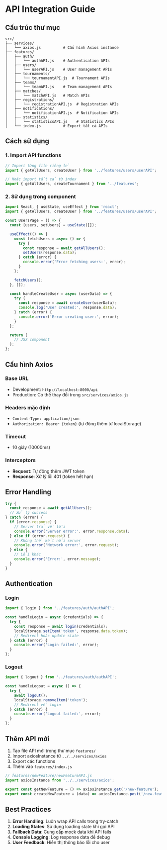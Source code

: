 # API Integration Guide

## Cấu trúc thư mục

```
src/
├── services/
│   └── axios.js          # Cấu hình Axios instance
├── features/
│   ├── auth/
│   │   └── authAPI.js    # Authentication APIs
│   ├── users/
│   │   └── userAPI.js    # User management APIs
│   ├── tournaments/
│   │   └── tournamentAPI.js  # Tournament APIs
│   ├── teams/
│   │   └── teamAPI.js    # Team management APIs
│   ├── matches/
│   │   └── matchAPI.js   # Match APIs
│   ├── registrations/
│   │   └── registrationAPI.js  # Registration APIs
│   ├── notifications/
│   │   └── notificationAPI.js  # Notification APIs
│   ├── statistics/
│   │   └── statisticsAPI.js    # Statistics APIs
│   └── index.js          # Export tất cả APIs
```

## Cách sử dụng

### 1. Import API functions

```javascript
// Import từng file riêng lẻ
import { getAllUsers, createUser } from '../features/users/userAPI';

// Hoặc import tất cả từ index
import { getAllUsers, createTournament } from '../features';
```

### 2. Sử dụng trong component

```javascript
import React, { useState, useEffect } from 'react';
import { getAllUsers, createUser } from '../features/users/userAPI';

const UsersPage = () => {
  const [users, setUsers] = useState([]);

  useEffect(() => {
    const fetchUsers = async () => {
      try {
        const response = await getAllUsers();
        setUsers(response.data);
      } catch (error) {
        console.error('Error fetching users:', error);
      }
    };

    fetchUsers();
  }, []);

  const handleCreateUser = async (userData) => {
    try {
      const response = await createUser(userData);
      console.log('User created:', response.data);
    } catch (error) {
      console.error('Error creating user:', error);
    }
  };

  return (
    // JSX component
  );
};
```

## Cấu hình Axios

### Base URL
- Development: `http://localhost:8000/api`
- Production: Có thể thay đổi trong `src/services/axios.js`

### Headers mặc định
- `Content-Type: application/json`
- `Authorization: Bearer {token}` (tự động thêm từ localStorage)

### Timeout
- 10 giây (10000ms)

### Interceptors
- **Request**: Tự động thêm JWT token
- **Response**: Xử lý lỗi 401 (token hết hạn)

## Error Handling

```javascript
try {
  const response = await getAllUsers();
  // Xử lý success
} catch (error) {
  if (error.response) {
    // Server trả về lỗi
    console.error('Server error:', error.response.data);
  } else if (error.request) {
    // Không thể kết nối server
    console.error('Network error:', error.request);
  } else {
    // Lỗi khác
    console.error('Error:', error.message);
  }
}
```

## Authentication

### Login
```javascript
import { login } from '../features/auth/authAPI';

const handleLogin = async (credentials) => {
  try {
    const response = await login(credentials);
    localStorage.setItem('token', response.data.token);
    // Redirect hoặc update state
  } catch (error) {
    console.error('Login failed:', error);
  }
};
```

### Logout
```javascript
import { logout } from '../features/auth/authAPI';

const handleLogout = async () => {
  try {
    await logout();
    localStorage.removeItem('token');
    // Redirect về login
  } catch (error) {
    console.error('Logout failed:', error);
  }
};
```

## Thêm API mới

1. Tạo file API mới trong thư mục `features/`
2. Import axiosInstance từ `../../services/axios`
3. Export các functions
4. Thêm vào `features/index.js`

```javascript
// features/newFeature/newFeatureAPI.js
import axiosInstance from '../../services/axios';

export const getNewFeature = () => axiosInstance.get('/new-feature');
export const createNewFeature = (data) => axiosInstance.post('/new-feature', data);
```

## Best Practices

1. **Error Handling**: Luôn wrap API calls trong try-catch
2. **Loading States**: Sử dụng loading state khi gọi API
3. **Fallback Data**: Cung cấp mock data khi API fails
4. **Console Logging**: Log response data để debug
5. **User Feedback**: Hiển thị thông báo lỗi cho user 